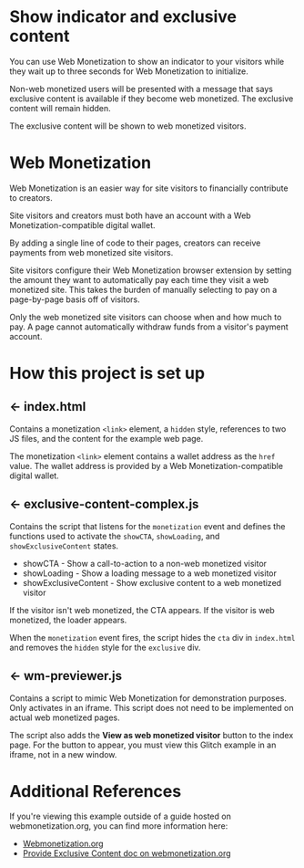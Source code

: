 # Show indicator and exclusive content

You can use Web Monetization to show an indicator to your visitors while they wait up to three seconds for Web Monetization to initialize. 

Non-web monetized users will be presented with a message that says exclusive content is available if they become web monetized. The exclusive content will remain hidden.

The exclusive content will be shown to web monetized visitors.

# Web Monetization

Web Monetization is an easier way for site visitors to financially contribute to creators.

Site visitors and creators must both have an account with a Web Monetization-compatible digital wallet.

By adding a single line of code to their pages, creators can receive payments from web monetized site visitors.

Site visitors configure their Web Monetization browser extension by setting the amount they want to automatically pay each time they visit a web monetized site. This takes the burden of manually selecting to pay on a page-by-page basis off of visitors.

Only the web monetized site visitors can choose when and how much to pay. A page cannot automatically withdraw funds from a visitor's payment account.

# How this project is set up

## ← index.html

Contains a monetization `<link>` element, a `hidden` style, references to two JS files, and the content for the example web page.

The monetization `<link>` element contains a wallet address as the `href` value. The wallet address is provided by a Web Monetization-compatible digital wallet.

## ← exclusive-content-complex.js

Contains the script that listens for the `monetization` event and defines the functions used to activate the `showCTA`, `showLoading`, and `showExclusiveContent` states.

- showCTA - Show a call-to-action to a non-web monetized visitor
- showLoading - Show a loading message to a web monetized visitor
- showExclusiveContent - Show exclusive content to a web monetized visitor

If the visitor isn't web monetized, the CTA appears. If the visitor is web monetized, the loader appears.

When the `monetization` event fires, the script hides the `cta` div in `index.html` and removes the `hidden` style for the `exclusive` div.

## ← wm-previewer.js

Contains a script to mimic Web Monetization for demonstration purposes. Only activates in an iframe. This script does not need to be implemented on actual web monetized pages.

The script also adds the **View as web monetized visitor** button to the index page. For the button to appear, you must view this Glitch example in an iframe, not in a new window.

# Additional References

If you're viewing this example outside of a guide hosted on webmonetization.org, you can find more information here:

- <a href="https://webmonetization.org" target="_blank">Webmonetization.org</a>
- <a href="https://webmonetization.org/docs/guides/provide-exclusive-content/#example-2---complex" target="_blank">Provide Exclusive Content doc on webmonetization.org</a>
